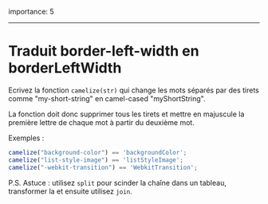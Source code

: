 importance: 5

---

# Traduit border-left-width en borderLeftWidth

Ecrivez la fonction `camelize(str)` qui change les mots séparés par des tirets comme "my-short-string" en camel-cased "myShortString".

La fonction doit donc supprimer tous les tirets et mettre en majuscule la première lettre de chaque mot à partir du deuxième mot.

Exemples :

```js
camelize("background-color") == 'backgroundColor';
camelize("list-style-image") == 'listStyleImage';
camelize("-webkit-transition") == 'WebkitTransition';
```

P.S.
Astuce : utilisez `split` pour scinder la chaîne dans un tableau, transformer la et ensuite utilisez `join`.

